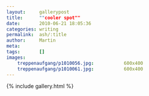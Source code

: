```yaml
---
layout:     gallerypost
title:      ""cooler spot""
date:       2010-06-21 18:05:36
categories: writing
permalink:  ash/:title
author:     Martin
meta:
tags:       []
images:
    treppenaufgang/p1010056.jpg:           600x400
    treppenaufgang/p1010061.jpg:           600x400
---
```


{% include gallery.html %}
